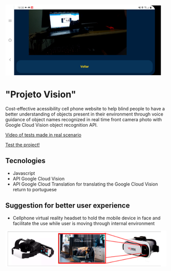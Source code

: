 ![Application Preview](docs/imagem_funcionamento.png)

# "Projeto Vision"
Cost-effective acessibility cell phone website to help blind people to have a better 
understanding of objects present in their environment through voice 
guidance of object names recognized in real time front camera photo 
with Google Cloud Vision object recognition API.


[Video of tests made in real scenario](https://youtu.be/kjeXs4eA6LU)

[Test the project!](https://renanassisalves.github.io/projeto-vision/ "Projeto Vision")

## Tecnologies

- Javascript
- API Google Cloud Vision
- API Google Cloud Translation for translating the Google Cloud Vision return to portuguese


## Suggestion for better user experience
- Cellphone virtual reality headset to hold the mobile device in face and facilitate the use while user is moving through internal environment

![Application sugestion](docs/imagem_suporte.png)





